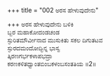 +++
title = "002 ಅರಸ ಹೇಳುವುದೇನು"

+++
ಅರಸ ಹೇಳುವುದೇನು ಬಳಿಕಿ   
ಬ್ಬರ ಮಹಾಕೋದಂಡಚಂಡ   
ಸ್ಫುರಿತಮೌರ್ವೀನಾದ ಮುಸುಕಿತು ಸಕಲ ದಿಗುತಟವ  
ಸ್ಫುರದಮಂದೋದ್ಭಿನ್ನ ಭಾಸ್ವ   
ತ್ಕಿರಣಗರ್ಭಕಳಾಪಭದ್ರಾ   
ಕರಣಕಳಿತಧ್ವಾಂತಬಿಂಬಕಳಂಬಸಂತತಿಯ      ॥2॥